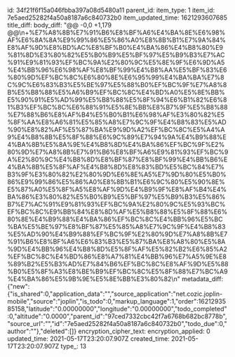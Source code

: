 id: 34f21f6f15a046fbba397a08d5480a11
parent_id: 
item_type: 1
item_id: 7e5aed25282f4a50a8187a6c840732b0
item_updated_time: 1621293607685
title_diff: 
body_diff: "@@ -0,0 +1,179 @@\\n+%E7%A8%8B%E7%91%B6%E8%BF%A6%E4%BA%8E%E6%98%AF%E6%8A%8A%E9%99%86%E5%86%A0%E8%8B%B1%E7%9A%84%E8%AF%9D%E8%BD%AC%E8%BF%B0%E4%BA%86%E4%B8%80%E9%81%8D%E3%80%82%E5%B0%B9%E5%BF%97%E5%B9%B3%E7%AC%91%E9%81%93%EF%BC%9A%E2%80%9C%E5%8E%9F%E6%9D%A5%E4%BB%96%E6%98%AF%E8%BF%99%E4%B8%AA%E5%BF%83%E6%80%9D%EF%BC%8C%E6%80%8E%E6%95%99%E4%BA%BA%E7%8C%9C%E6%83%B3%E5%BE%97%E5%88%B0%EF%BC%9F%E7%A8%8B%E5%B8%88%E5%A6%B9%EF%BC%8C%E4%BD%A0%E5%8E%BB%E5%90%91%E5%AD%99%E5%B8%88%E5%8F%94%E6%B1%82%E6%81%B3%EF%BC%8C%E6%88%91%E5%8E%BB%E8%B7%9F%E5%B8%88%E7%88%B6%E8%AF%B4%E5%B0%B1%E6%98%AF%E3%80%82%E5%8F%AA%E8%A6%81%E5%85%A8%E7%9C%9F%E4%B8%83%E5%AD%90%E8%82%AF%E5%87%BA%E9%9D%A2%EF%BC%8C%E5%A4%A9%E4%B8%8B%E5%8F%88%E6%9C%89%E7%94%9A%E4%B9%88%E4%BA%8B%E5%8A%9E%E4%B8%8D%E4%BA%86%EF%BC%9F%E2%80%9D%E7%A8%8B%E7%91%B6%E8%BF%A6%E9%81%93%EF%BC%9A%E2%80%9C%E4%B8%8D%E8%BF%87%E8%BF%99%E4%BB%B6%E4%BA%8B%E5%8F%AF%E4%B8%8D%E8%83%BD%E5%BC%84%E7%B3%9F%E3%80%82%E2%80%9D%E6%8E%A5%E7%9D%80%E5%B0%86%E9%99%86%E5%86%A0%E8%8B%B1%E6%9C%80%E5%90%8E%E5%87%A0%E5%8F%A5%E8%AF%9D%E4%B9%9F%E8%AF%B4%E4%BA%86%E3%80%82%E5%B0%B9%E5%BF%97%E5%B9%B3%E5%86%B7%E7%AC%91%E9%81%93%EF%BC%9A%E2%80%9C%E5%93%BC%EF%BC%8C%E9%BB%84%E8%8D%AF%E5%B8%88%E5%8F%88%E6%80%8E%E4%B9%88%E4%BA%86%EF%BC%8C%E4%BB%96%E5%BC%BA%E5%BE%97%E8%BF%87%E5%85%A8%E7%9C%9F%E4%B8%83%E5%AD%90%E4%B9%88%EF%BC%9F%E2%80%9D%E7%A8%8B%E7%91%B6%E8%BF%A6%E6%83%B3%E5%87%BA%E8%A8%80%E5%8A%9D%E4%BB%96%E4%B8%8D%E5%8F%AF%E5%82%B2%E6%85%A2%EF%BC%8C%E4%BD%86%E8%A7%81%E4%BB%96%E7%A5%9E%E8%89%B2%E5%B3%AD%E7%84%B6%EF%BC%8C%E8%AF%9D%E5%88%B0%E5%8F%A3%E8%BE%B9%EF%BC%8C%E5%8F%88%E7%BC%A9%E4%BA%86%E5%9B%9E%E5%8E%BB%E3%80%82\\n"
metadata_diff: {"new":{"is_shared":0,"application_data":"","source_application":"net.cozic.joplin-mobile","source":"joplin","is_todo":0,"markup_language":1,"order":1621293585158,"latitude":"0.00000000","longitude":"0.00000000","todo_completed":0,"altitude":"0.0000","parent_id":"97ced7332cbc42f7a6768b682bc8778b","source_url":"","id":"7e5aed25282f4a50a8187a6c840732b0","todo_due":0,"author":""},"deleted":[]}
encryption_cipher_text: 
encryption_applied: 0
updated_time: 2021-05-17T23:20:07.907Z
created_time: 2021-05-17T23:20:07.907Z
type_: 13